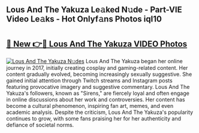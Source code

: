 ## Lous And The Yakuza Le𝚊ked N𝚞de - Part-VIE Video Le𝚊ks - Hot Onlyf𝚊ns Photos iqI10

# <h2><a href="http://ab65108.deff.icu/?id=Lous+And+The+Yakuza">🔗 New 👉🔴 Lous And The Yakuza VIDEO Photos</a></h2>

[![Lous And The Yakuza N𝚞des](https://i.imgur.com/rIISA9y.gif)](http://ab65108.deff.icu/?id=Lous+And+The+Yakuza)
Lous And The Yakuza began her online journey in 2017, initially creating cosplay and gaming-related content. Her content gradually evolved, becoming increasingly sexually suggestive. She gained initial attention through Twitch streams and Instagram posts featuring provocative imagery and suggestive commentary. Lous And The Yakuza's followers, known as "Sirens," are fiercely loyal and often engage in online discussions about her work and controversies. Her content has become a cultural phenomenon, inspiring fan art, memes, and even academic analysis. Despite the criticism, Lous And The Yakuza's popularity continues to grow, with some fans praising her for her authenticity and defiance of societal norms.
